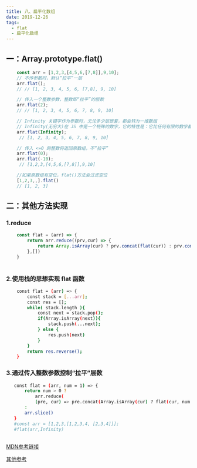 ```yaml
---
title: 八、扁平化数组
date: 2019-12-26
tags:
  - flat
  - 扁平化数组
---
```


## 一：Array.prototype.flat()

<!-- more -->

```javascript
    const arr = [1,2,3,[4,5,6,[7,8]],9,10];
    // 不传参数时，默认“拉平”一层
    arr.flat();
    // // [1, 2, 3, 4, 5, 6, [7,8], 9, 10]

    // 传入一个整数参数，整数即“拉平”的层数
    arr.flat(2);
    // // [1, 2, 3, 4, 5, 6, 7, 8, 9, 10]

    // Infinity 关键字作为参数时，无论多少层嵌套，都会转为一维数组
    // Infinity(无穷大)在 JS 中是一个特殊的数字，它的特性是：它比任何有限的数字都大。
    arr.flat(Infinity);
     // [1, 2, 3, 4, 5, 6, 7, 8, 9, 10]

    // 传入 <=0 的整数将返回原数组，不“拉平”
    arr.flat(0);
    arr.flat(-10);
     // [1,2,3,[4,5,6,[7,8]],9,10]

    //如果原数组有空位，flat()方法会过滤空位
    [1,2,3,,].flat()
    // [1, 2, 3]

```

## 二：其他方法实现

### 1.reduce
```javascript
    const flat = (arr) => {
        return arr.reduce((prv,cur) => {
            return Array.isArray(cur) ? prv.concat(flat(cur)) : prv.concat(cur) 
        },[])
    }
    
```

### 2.使用栈的思想实现 flat 函数

```bash
    const flat = (arr) => {
        const stack = [...arr];
        const res = [];
        while( stack.length ){
            const next = stack.pop();
            if(Array.isArray(next)){
                stack.push(...next);
            } else {
                res.push(next)
            }
        }
        return res.reverse();
    }

 ```

 ### 3.通过传入整数参数控制“拉平”层数

 ```bash
    const flat = (arr, num = 1) => {
        return num > 0 ?
            arr.reduce(
            (pre, cur) => pre.concat(Array.isArray(cur) ? flat(cur, num - 1) : cur),[])
        :
        arr.slice()
    }
    #const arr = [1,2,3,[1,2,3,4, [2,3,4]]];
    #flat(arr,Infinity)
    
 ```



[MDN参考链接](https://developer.mozilla.org/zh-TW/docs/Web/JavaScript/Reference/Global_Objects/Array/flat)

[其他参考](https://juejin.im/post/5dff18a4e51d455804256d31)
